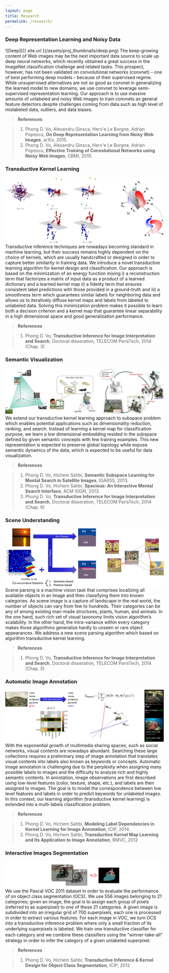 ```yaml
---
layout: page
title: Research
permalink: /research/
---
```

### Deep Representation Learning and Noisy Data ###
![Deep]({{ site.url }}/assets/proj_thumbnails/deep.png)
The keep-growing content of Web images may be the next important data source to scale up deep neural networks, which recently obtained a great success in the ImageNet classification challenge and related tasks. This prospect, however, has not been validated on convolutional networks (convnet) – one of best performing deep models – because of their supervised regime. While unsupervised alternatives are not so good as convnet in generalizing the learned model to new domains, we use convnet to leverage semi-supervised representation learning. Our approach is to use massive amounts of unlabeled and noisy Web images to train convnets as general feature detectors despite challenges coming from data such as high level of mislabeled data, outliers, and data biases.

>**References**

>1. Phong D. Vo, Alexandru Ginsca, Herv\'e Le Borgne, Adrian Popescu, **On Deep Representation Learning from Noisy Web Images**, arXiv, 2015.
>2. Phong D. Vo, Alexandru Ginsca, Herv\'e Le Borgne, Adrian Popescu, **Effective Training of Convolutional Networks using Noisy Web Images**, CBMI, 2015.

### Transductive Kernel Learning ###
![Semantic Visualization](assets/proj_thumbnails/tkl.png)
Transductive inference techniques are nowadays becoming standard in machine learning, but their success remains highly dependent on the choice of kernels, which are usually handcrafted or designed in order to capture better similarity in training data. We introduce a novel transductive learning algorithm for kernel design and classification. Our approach is based on the minimization of an energy function mixing i) a reconstruction term that factorizes a matrix of input data as a product of a learned dictionary and a learned kernel map ii) a fidelity term that ensures consistent label predictions with those provided in a ground-truth and iii) a smoothness term which guarantees similar labels for neighboring data and allows us to iteratively diffuse kernel maps and labels from labeled to unlabeled data. Solving this minimization problem makes it possible to learn both a decision criterion and a kernel map that guarantee linear separability in a high dimensional space and good generalization performance.

>**References**

>1. Phong D. Vo, **Transductive Inference for Image Interpretation and Search**, Doctoral disseration, TELECOM ParisTech, 2014 (Chap. 3)

### Semantic Visualization ###
![Semantic Visualization](assets/proj_thumbnails/satellite.png)
We extend our transductive kernel learning approach to subspace problem which enables potential applications such as dimensionality reduction, ranking, and search. Instead of learning a kernel map for classification purpose, we learn a low dimensional embedding resided in the subspace defined by given semantic concepts with few training examples. This new representation is expected to preserve global topology while expose semantic dynamics of the data, which is expected to be useful for data visualization.

>**References**

>1. Phong D. Vo, Hichem Sahbi, **Semantic Subspace Learning for Mental Search in Satellite Images**, IGARSS, 2013.
>2. Phong D. Vo, Hichem Sahbi, **Spacious: An Interactive Mental Search Interface**, ACM SIGIR, 2013. 
>3. Phong D. Vo, **Transductive Inference for Image Interpretation and Search**, Doctoral disseration, TELECOM ParisTech, 2014 (Chap. 6)

### Scene Understanding ###
![Semantic Visualization](assets/proj_thumbnails/parse.png)
Scene parsing is a machine vision task that comprises localizing all available objects in an image and then classifying them into known categories. As scene image is a capture of landscape in the real world, the number of objects can vary from few to hundreds. Their categories can be any of among existing man-made structures, plants, human, and animals. In the one hand, such rich set of visual taxonomy limits vision algorithm’s scalability. In the other hand, the intra-variance within every category makes those algorithms generalize hardly to unseen or rare object appearances. We address a new scene parsing algorithm which based on algorithm transductive kernel learning.

>**References**

>1. Phong D. Vo, **Transductive Inference for Image Interpretation and Search**, Doctoral disseration, TELECOM ParisTech, 2014 (Chap. 5)

### Automatic Image Annotation ###
![Semantic Visualization](assets/proj_thumbnails/annot.png)
With the exponential growth of multimedia sharing spaces, such as social networks, visual contents are nowadays abundant. Searching these large collections requires a preliminary step of image annotation that translates visual contents into labels also known as keywords or concepts. Automatic image annotation is challenging due to the perplexity when assigning many possible labels to images and the difficulty to analyze rich and highly semantic contents. In annotation, image observations are first described using low-level features (color, texture, shape, etc.), and labels are then assigned to images. The goal is to model the correspondence between low level features and labels in order to predict keywords for unlabeled images. In this context, our learning algorithm (transductive kernel learning) is extended into a multi-labels classification problem.

>**References**

>1. Phong D. Vo, Hichem Sahbi, **Modeling Label Dependencies in Kernel Learning for Image Annotation**,  ICIP, 2014.
>2. Phong D. Vo, Hichem Sahbi, **Transductive Kernel Map Learning and Its Application to Image Annotation**, BMVC, 2012

### Interactive Images Segmentation ###
![Semantic Visualization](assets/proj_thumbnails/segm.png)
We use the Pascal VOC 2011 dataset in order to evaluate the performance of on object class segmentation (OCS). We use 556 images belonging to 21 categories; given an image, the goal is to assign each group of pixels (referred to as superpixel) to one of these 21 categories. A given image is subdivided into an irregular grid of 700 superpixels, each one is processed in order to extract various features. For each image in VOC, we turn OCS into a transductive inference problem where only a small fraction of its underlying superpixels is labeled. We train one transductive classiﬁer for each category and we combine these classiﬁers using the “winner-take-all” strategy in order to infer the category of a given unlabeled superpixel.

>**References**

>1. Phong D. Vo, Hichem Sahbi, **Transductive Inference & Kernel Design for Object Class Segmentation**, ICIP, 2012
